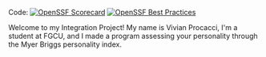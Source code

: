   Code: [![OpenSSF Scorecard](https://api.securityscorecards.dev/projects/github.com/viviprocacci/Integration-Project-COP1500/badge)](https://securityscorecards.dev/viewer/?uri=github.com/viviprocacci/Integration-Project-COP1500)
[![OpenSSF Best Practices](https://www.bestpractices.dev/projects/8582/badge)](https://www.bestpractices.dev/projects/8582)

Welcome to my Integration Project! My name is Vivian Procacci, 
I'm a student at FGCU, and I made a program assessing your personality 
through the Myer Briggs personality index. 
